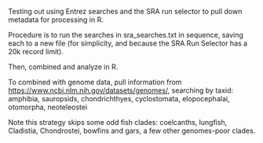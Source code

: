 Testing out using Entrez searches and the SRA run selector to pull down metadata for processing in R.

Procedure is to run the searches in sra_searches.txt in sequence, saving each to a new file (for simplicity, and because the SRA Run Selector has a 20k record limit).

Then, combined and analyze in R.

To combined with genome data, pull information from https://www.ncbi.nlm.nih.gov/datasets/genomes/, searching by taxid: amphibia, sauropsids, chondrichthyes, cyclostomata, elopocephalai, otomorpha, neoteleostei

Note this strategy skips some odd fish clades: coelcanths, lungfish, Cladistia, Chondrostei, bowfins and gars, a few other genomes-poor clades.

